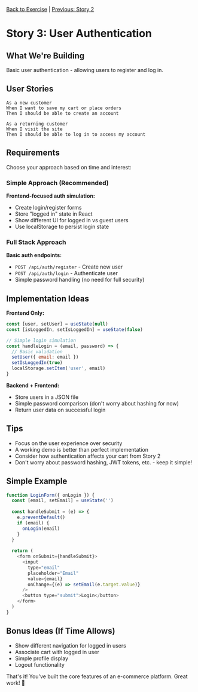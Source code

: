 [Back to Exercise](./exercise.md) | [Previous: Story 2](./story2.md)

# Story 3: User Authentication

## What We're Building

Basic user authentication - allowing users to register and log in.

## User Stories

```
As a new customer
When I want to save my cart or place orders
Then I should be able to create an account

As a returning customer  
When I visit the site
Then I should be able to log in to access my account
```

## Requirements

Choose your approach based on time and interest:

### Simple Approach (Recommended)

**Frontend-focused auth simulation:**
- Create login/register forms
- Store "logged in" state in React
- Show different UI for logged in vs guest users
- Use localStorage to persist login state

### Full Stack Approach

**Basic auth endpoints:**
- `POST /api/auth/register` - Create new user
- `POST /api/auth/login` - Authenticate user
- Simple password handling (no need for full security)

## Implementation Ideas

**Frontend Only:**
```javascript
const [user, setUser] = useState(null)
const [isLoggedIn, setIsLoggedIn] = useState(false)

// Simple login simulation
const handleLogin = (email, password) => {
  // Basic validation
  setUser({ email: email })
  setIsLoggedIn(true)
  localStorage.setItem('user', email)
}
```

**Backend + Frontend:**
- Store users in a JSON file
- Simple password comparison (don't worry about hashing for now)
- Return user data on successful login

## Tips

- Focus on the user experience over security
- A working demo is better than perfect implementation
- Consider how authentication affects your cart from Story 2
- Don't worry about password hashing, JWT tokens, etc. - keep it simple!

## Simple Example

```javascript
function LoginForm({ onLogin }) {
  const [email, setEmail] = useState('')
  
  const handleSubmit = (e) => {
    e.preventDefault()
    if (email) {
      onLogin(email)
    }
  }
  
  return (
    <form onSubmit={handleSubmit}>
      <input 
        type="email" 
        placeholder="Email"
        value={email}
        onChange={(e) => setEmail(e.target.value)}
      />
      <button type="submit">Login</button>
    </form>
  )
}
```

## Bonus Ideas (If Time Allows)

- Show different navigation for logged in users
- Associate cart with logged in user
- Simple profile display
- Logout functionality

That's it! You've built the core features of an e-commerce platform. Great work! 🎉 